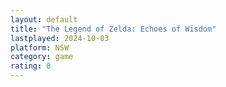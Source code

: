 ```yaml
---
layout: default
title: "The Legend of Zelda: Echoes of Wisdom"
lastplayed: 2024-10-03
platform: NSW
category: game
rating: 0
---
```

